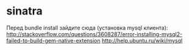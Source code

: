 # sinatra

Перед bundle install зайдите сюда (установка mysql клиента):
http://stackoverflow.com/questions/3608287/error-installing-mysql2-failed-to-build-gem-native-extension
http://help.ubuntu.ru/wiki/mysql
